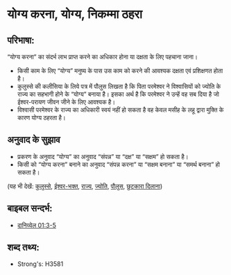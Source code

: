 # योग्य करना, योग्य, निकम्मा ठहरा #

## परिभाषा: ##

“योग्य करना” का संदर्भ लाभ प्राप्त करने का अधिकार होना या दक्षता के लिए पहचाना जाना।

* किसी काम के लिए “योग्य” मनुष्य के पास उस काम को करने की आवश्यक दक्षता एवं प्रशिक्षणत होता है।
* कुलुस्से की कलीसिया के लिये पत्र में पौलुस लिखता है कि पिता परमेश्वर ने विश्वासियों को ज्योति के राज्य का सहभागी होने के “योग्य” बनाया है। इसका अर्थ है कि परमेश्वर ने उन्हें वह सब दिया है जो ईश्वर-परायण जीवन जीने के लिए आवश्यक है।
* विश्वासी परमेश्वर के राज्य का अधिकारी स्वयं नहीं हो सकता है वह केवल मसीह के लहू द्वारा मुक्ति के कारण योग्य ठहरता है।

## अनुवाद के सुझाव ##

* प्रकरण के अनुवाद “योग्य” का अनुवाद “संपन्न” या “दक्ष” या “सक्षम” हो सकता है।
* किसी को “योग्य करना” बनाने का अनुवाद “संपन्न करना” या “सक्षम बनाना” या “समर्थ बनाना” हो सकता है।

(यह भी देखें: [कुलुस्से](../names/colossae.md), [ईश्वर-भक्त](../kt/godly.md), [राज्य](../other/kingdom.md), [ज्योति](../other/light.md), [पौलुस](../names/paul.md), [छुटकारा दिलाना](../kt/redeem.md))

## बाइबल सन्दर्भ: ##

* [दानिय्येल 01:3-5](rc://en/tn/help/dan/01/03)

## शब्द तथ्य: ##

* Strong's: H3581
